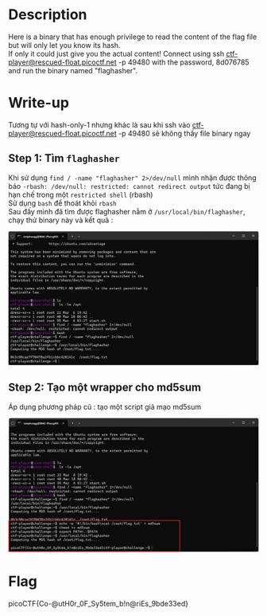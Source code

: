 # Description

Here is a binary that has enough privilege to read the content of the flag file but will only let you know its hash.  
If only it could just give you the actual content!
Connect using ssh ctf-player@rescued-float.picoctf.net -p 49480 with the password, 8d076785 and run the binary named "flaghasher".

# Write-up

Tương tự với hash-only-1 nhưng khác là sau khi ssh vào ctf-player@rescued-float.picoctf.net -p 49480 sẽ không thấy file binary ngay 

## Step 1: Tìm `flaghasher`

Khi sử dụng `find / -name "flaghasher" 2>/dev/null` mình nhận được thông báo `-rbash: /dev/null: restricted: cannot redirect output` tức đang bị hạn chế trong một `restricted shell` (rbash)   
Sử dụng `bash` để thoát khỏi `rbash`  
Sau đấy mình đã tìm được flaghasher nằm ở `/usr/local/bin/flaghasher`, chạy thử binary này và kết quả :

![Image 1](image.png)

## Step 2: Tạo một wrapper cho md5sum

Áp dụng phương pháp cũ : tạo một script giả mạo md5sum

![Image 2](image2.png)
# Flag
picoCTF{Co-@utH0r_0F_Sy5tem_b!n@riEs_9bde33ed}


